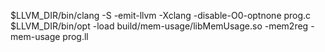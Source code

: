 $LLVM_DIR/bin/clang -S -emit-llvm -Xclang -disable-O0-optnone prog.c
$LLVM_DIR/bin/opt -load build/mem-usage/libMemUsage.so -mem2reg -mem-usage prog.ll